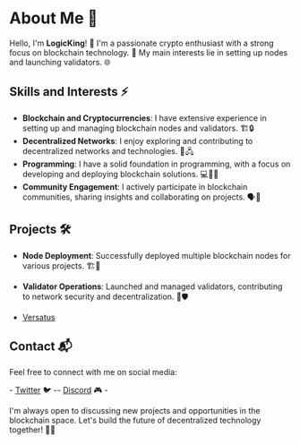 # About Me 👋

Hello, I'm **LogicKing**! 👑 I'm a passionate crypto enthusiast with a strong focus on blockchain technology. 🚀 My main interests lie in setting up nodes and launching validators. 🌐

## Skills and Interests ⚡

- **Blockchain and Cryptocurrencies**: I have extensive experience in setting up and managing blockchain nodes and validators. 🏗️🔒
- **Decentralized Networks**: I enjoy exploring and contributing to decentralized networks and technologies. 🔄🖧
- **Programming**: I have a solid foundation in programming, with a focus on developing and deploying blockchain solutions. 💻👨‍💻
- **Community Engagement**: I actively participate in blockchain communities, sharing insights and collaborating on projects. 🗣️🤝

## Projects 🛠️

- **Node Deployment**: Successfully deployed multiple blockchain nodes for various projects. 🏗️🌉
- **Validator Operations**: Launched and managed validators, contributing to network security and decentralization. 🔐🛡️

- [Versatus](https://github.com/LogicKing-Chains/Versatus-GUIDE)

## Contact 📬

Feel free to connect with me on social media:

\- [Twitter](https://x.com/logic_king_) 🐦  -- [Discord](https://discordapp.com/users/1021599254369816667) 🎮 \-

I'm always open to discussing new projects and opportunities in the blockchain space. Let's build the future of decentralized technology together! 🤝🌟
